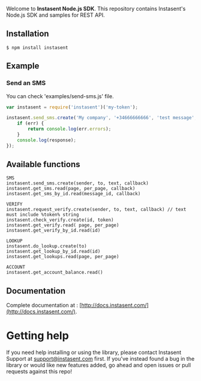 Welcome to __Instasent Node.js SDK__. This repository contains Instasent's Node.js SDK and samples for REST API.

## Installation
```
$ npm install instasent
```
## Example
### Send an SMS
You can check 'examples/send-sms.js' file.
```javascript
var instasent = require('instasent')('my-token');

instasent.send_sms.create('My company', '+34666666666', 'test message', function (err, response) {
    if (err) {
        return console.log(err.errors);
    }
    console.log(response);
});
```
## Available functions
```
SMS
instasent.send_sms.create(sender, to, text, callback)
instasent.get_sms.read(page, per_page, callback)
instasent.get_sms_by_id.read(message_id, callback)

VERIFY
instasent.request_verify.create(sender, to, text, callback) // text must include %token% string
instasent.check_verify.create(id, token)
instasent.get_verify.read( page, per_page)
instasent.get_verify_by_id.read(id)

LOOKUP
instasent.do_lookup.create(to)
instasent.get_lookup_by_id.read(id)
instasent.get_lookups.read(page, per_page)

ACCOUNT
instasent.get_account_balance.read()
```
## Documentation
Complete documentation at :
[http://docs.instasent.com/](http://docs.instasent.com/).
# Getting help

If you need help installing or using the library, please contact Instasent Support at support@instasent.com first.
If you've instead found a bug in the library or would like new features added, go ahead and open issues or pull requests against this repo!